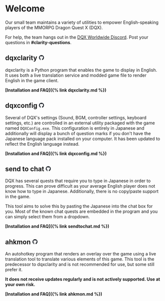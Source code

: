 # Welcome

Our small team maintains a variety of utilities to empower English-speaking players of the MMORPG Dragon Quest X (DQX).

For help, the team hangs out in the [DQX Worldwide Discord](discord.gg/dragonquestx). Post your questions in **#clarity-questions**.

## dqxclarity <a href="https://github.com/dqx-translation-project/dqxclarity"><img src="asset/github-mark.png" alt="github-mark" width="17"></a>

dqxclarity is a Python program that enables the game to display in English. It uses both a live translation service and modded game file to render English in the game client.

**[Installation and FAQ]({% link dqxclarity.md %})**

## dqxconfig <a href="https://github.com/dqx-translation-project/dqx_en_config"><img src="asset/github-mark.png" alt="github-mark" width="17"></a>

Several of DQX's settings (Sound, BGM, controller settings, keyboard settings, etc.) are controlled in an external utility packaged with the game named `DQXConfig.exe`. This configuration is entirely in Japanese and additionally will display a bunch of question marks if you don't have the Japanese language pack installed on your computer. It has been updated to reflect the English language instead.

**[Installation and FAQ]({% link dqxconfig.md %})**

## send to chat <a href="https://github.com/dqx-translation-project/dqx-send-to-chat"><img src="asset/github-mark.png" alt="github-mark" width="17"></a>

DQX has several quests that require you to type in Japanese in order to progress. This can prove difficult as your average English player does not know how to type in Japanese. Additionally, there is no copy/paste support in the game.

This tool aims to solve this by pasting the Japanese into the chat box for you. Most of the known chat quests are embedded in the program and you can simply select them from a dropdown.

**[Installation and FAQ]({% link sendtochat.md %})**

## ahkmon <a href="https://github.com/dqx-translation-project/ahkmon"><img src="asset/github-mark.png" alt="github-mark" width="17"></a>

An autohotkey program that renders an overlay over the game using a live translation tool to translate various elements of this game. This tool is the predecessor to dqxclarity and is not recommended for use, but some still prefer it.

**It does not receive updates regularly and is not actively supported. Use at your own risk.**

**[Installation and FAQ]({% link ahkmon.md %})**
